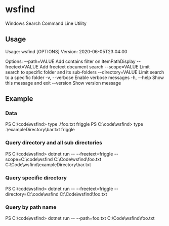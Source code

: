 # wsfind
Windows Search Command Line Utility

## Usage

Usage: wsfind [OPTIONS]
Version: 2020-06-05T23:04:00

Options:
      --path=VALUE           Add contains filter on ItemPathDisplay
      --freetext=VALUE       Add freetext document search
      --scope=VALUE          Limit search to specific folder and its sub-folders
      --directory=VALUE      Limit search to a specific folder
  -v, --verbose              Enable verbose messages
  -h, --help                 Show this message and exit
      --version              Show version message
      
## Example

### Data
PS C:\code\wsfind> type .\foo.txt
friggle
PS C:\code\wsfind> type .\exampleDirectory\bar.txt
friggle

### Query directory and all sub directories

PS C:\code\wsfind> dotnet run -- --freetext=friggle --scope=C:\code\wsfind
C:\Code\wsfind\foo.txt
C:\Code\wsfind\exampleDirectory\bar.txt

### Query specific directory

PS C:\code\wsfind> dotnet run -- --freetext=friggle --directory=C:\code\wsfind
C:\Code\wsfind\foo.txt

### Query by path name

PS C:\code\wsfind> dotnet run -- --path=foo.txt
C:\Code\wsfind\foo.txt
